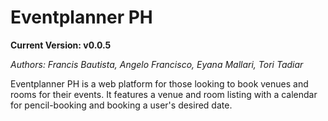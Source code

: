 Eventplanner PH
==============

**Current Version: v0.0.5**

*Authors: Francis Bautista, Angelo Francisco, Eyana Mallari, Tori Tadiar*

Eventplanner PH is a web platform for those looking to book venues and rooms for their events.  It features a venue and room listing with a calendar for pencil-booking and booking a user's desired date.
